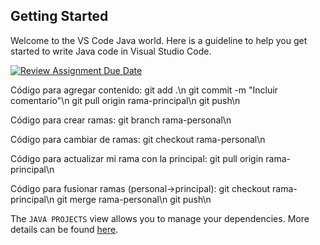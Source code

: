 ## Getting Started

Welcome to the VS Code Java world. Here is a guideline to help you get started to write Java code in Visual Studio Code.

[![Review Assignment Due Date](https://classroom.github.com/assets/deadline-readme-button-24ddc0f5d75046c5622901739e7c5dd533143b0c8e959d652212380cedb1ea36.svg)](https://classroom.github.com/a/kzJEz5Sa)

Código para agregar contenido:
git add .\n
git commit -m "Incluir comentario"\n
git pull origin rama-principal\n
git push\n

Código para crear ramas:
git branch rama-personal\n

Código para cambiar de ramas: 
git checkout rama-personal\n

Código para actualizar mi rama con la principal:
git pull origin rama-principal\n

Código para fusionar ramas (personal->principal):
git checkout rama-principal\n
git merge rama-personal\n
git push\n

The `JAVA PROJECTS` view allows you to manage your dependencies. More details can be found [here](https://github.com/microsoft/vscode-java-dependency#manage-dependencies).
